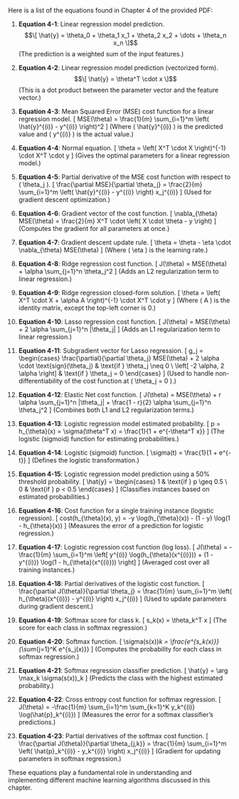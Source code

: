 Here is a list of the equations found in Chapter 4 of the provided PDF:

1. **Equation 4-1**: Linear regression model prediction.
   $$\[
   \hat{y} = \theta_0 + \theta_1 x_1 + \theta_2 x_2 + \dots + \theta_n x_n
   \]$$
   (The prediction is a weighted sum of the input features.)

2. **Equation 4-2**: Linear regression model prediction (vectorized form).
   $$\[
   \hat{y} = \theta^T \cdot x
   \]$$
   (This is a dot product between the parameter vector and the feature vector.)

3. **Equation 4-3**: Mean Squared Error (MSE) cost function for a linear regression model.
   \[
   MSE(\theta) = \frac{1}{m} \sum_{i=1}^m \left( \hat{y}^{(i)} - y^{(i)} \right)^2
   \]
   (Where \( \hat{y}^{(i)} \) is the predicted value and \( y^{(i)} \) is the actual value.)

4. **Equation 4-4**: Normal equation.
   \[
   \theta = \left( X^T \cdot X \right)^{-1} \cdot X^T \cdot y
   \]
   (Gives the optimal parameters for a linear regression model.)

5. **Equation 4-5**: Partial derivative of the MSE cost function with respect to \( \theta_j \).
   \[
   \frac{\partial MSE}{\partial \theta_j} = \frac{2}{m} \sum_{i=1}^m \left( \hat{y}^{(i)} - y^{(i)} \right) x_j^{(i)}
   \]
   (Used for gradient descent optimization.)

6. **Equation 4-6**: Gradient vector of the cost function.
   \[
   \nabla_{\theta} MSE(\theta) = \frac{2}{m} X^T \cdot \left( X \cdot \theta - y \right)
   \]
   (Computes the gradient for all parameters at once.)

7. **Equation 4-7**: Gradient descent update rule.
   \[
   \theta = \theta - \eta \cdot \nabla_{\theta} MSE(\theta)
   \]
   (Where \( \eta \) is the learning rate.)

8. **Equation 4-8**: Ridge regression cost function.
   \[
   J(\theta) = MSE(\theta) + \alpha \sum_{j=1}^n \theta_j^2
   \]
   (Adds an L2 regularization term to linear regression.)

9. **Equation 4-9**: Ridge regression closed-form solution.
   \[
   \theta = \left( X^T \cdot X + \alpha A \right)^{-1} \cdot X^T \cdot y
   \]
   (Where \( A \) is the identity matrix, except the top-left corner is 0.)

10. **Equation 4-10**: Lasso regression cost function.
    \[
    J(\theta) = MSE(\theta) + 2 \alpha \sum_{j=1}^n |\theta_j|
    \]
    (Adds an L1 regularization term to linear regression.)

11. **Equation 4-11**: Subgradient vector for Lasso regression.
    \[
    g_j = \begin{cases} 
    \frac{\partial}{\partial \theta_j} MSE(\theta) + 2 \alpha \cdot \text{sign}(\theta_j) & \text{if } \theta_j \neq 0 \\
    \left[ -2 \alpha, 2 \alpha \right] & \text{if } \theta_j = 0
    \end{cases}
    \]
    (Used to handle non-differentiability of the cost function at \( \theta_j = 0 \).)

12. **Equation 4-12**: Elastic Net cost function.
    \[
    J(\theta) = MSE(\theta) + r \alpha \sum_{j=1}^n |\theta_j| + \frac{1 - r}{2} \alpha \sum_{j=1}^n \theta_j^2
    \]
    (Combines both L1 and L2 regularization terms.)

13. **Equation 4-13**: Logistic regression model estimated probability.
    \[
    p = h_{\theta}(x) = \sigma(\theta^T x) = \frac{1}{1 + e^{-\theta^T x}}
    \]
    (The logistic (sigmoid) function for estimating probabilities.)

14. **Equation 4-14**: Logistic (sigmoid) function.
    \[
    \sigma(t) = \frac{1}{1 + e^{-t}}
    \]
    (Defines the logistic transformation.)

15. **Equation 4-15**: Logistic regression model prediction using a 50% threshold probability.
    \[
    \hat{y} = \begin{cases} 
    1 & \text{if } p \geq 0.5 \\
    0 & \text{if } p < 0.5
    \end{cases}
    \]
    (Classifies instances based on estimated probabilities.)

16. **Equation 4-16**: Cost function for a single training instance (logistic regression).
    \[
    cost(h_{\theta}(x), y) = -y \log(h_{\theta}(x)) - (1 - y) \log(1 - h_{\theta}(x))
    \]
    (Measures the error of a prediction for logistic regression.)

17. **Equation 4-17**: Logistic regression cost function (log loss).
    \[
    J(\theta) = -\frac{1}{m} \sum_{i=1}^m \left[ y^{(i)} \log(h_{\theta}(x^{(i)})) + (1 - y^{(i)}) \log(1 - h_{\theta}(x^{(i)})) \right]
    \]
    (Averaged cost over all training instances.)

18. **Equation 4-18**: Partial derivatives of the logistic cost function.
    \[
    \frac{\partial J(\theta)}{\partial \theta_j} = \frac{1}{m} \sum_{i=1}^m \left( h_{\theta}(x^{(i)}) - y^{(i)} \right) x_j^{(i)}
    \]
    (Used to update parameters during gradient descent.)

19. **Equation 4-19**: Softmax score for class k.
    \[
    s_k(x) = \theta_k^T x
    \]
    (The score for each class in softmax regression.)

20. **Equation 4-20**: Softmax function.
    \[
    \sigma(s(x))_k = \frac{e^{s_k(x)}}{\sum_{j=1}^K e^{s_j(x)}}
    \]
    (Computes the probability for each class in softmax regression.)

21. **Equation 4-21**: Softmax regression classifier prediction.
    \[
    \hat{y} = \arg \max_k \sigma(s(x))_k
    \]
    (Predicts the class with the highest estimated probability.)

22. **Equation 4-22**: Cross entropy cost function for softmax regression.
    \[
    J(\theta) = -\frac{1}{m} \sum_{i=1}^m \sum_{k=1}^K y_k^{(i)} \log(\hat{p}_k^{(i)})
    \]
    (Measures the error for a softmax classifier’s predictions.)

23. **Equation 4-23**: Partial derivatives of the softmax cost function.
    \[
    \frac{\partial J(\theta)}{\partial \theta_{j,k}} = \frac{1}{m} \sum_{i=1}^m \left( \hat{p}_k^{(i)} - y_k^{(i)} \right) x_j^{(i)}
    \]
    (Gradient for updating parameters in softmax regression.)

These equations play a fundamental role in understanding and implementing different machine learning algorithms discussed in this chapter.
